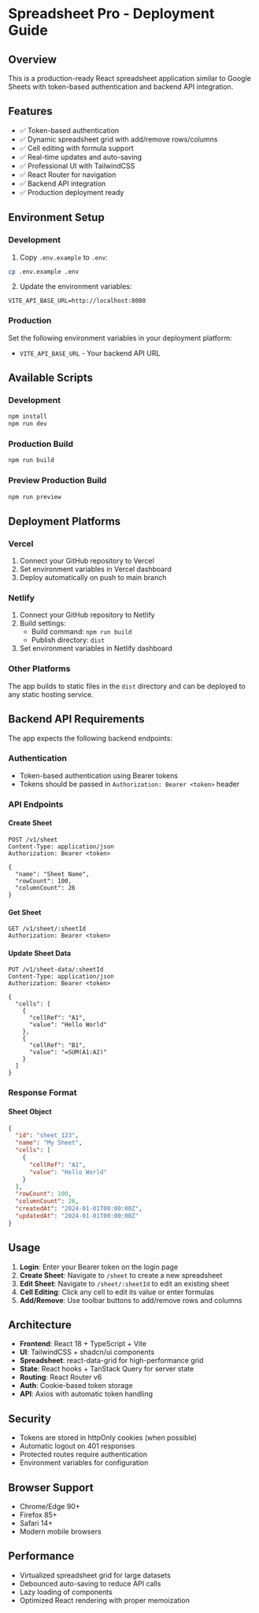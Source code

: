 # Spreadsheet Pro - Deployment Guide

## Overview
This is a production-ready React spreadsheet application similar to Google Sheets with token-based authentication and backend API integration.

## Features
- ✅ Token-based authentication
- ✅ Dynamic spreadsheet grid with add/remove rows/columns
- ✅ Cell editing with formula support
- ✅ Real-time updates and auto-saving
- ✅ Professional UI with TailwindCSS
- ✅ React Router for navigation
- ✅ Backend API integration
- ✅ Production deployment ready

## Environment Setup

### Development
1. Copy `.env.example` to `.env`:
```bash
cp .env.example .env
```

2. Update the environment variables:
```env
VITE_API_BASE_URL=http://localhost:8080
```

### Production
Set the following environment variables in your deployment platform:
- `VITE_API_BASE_URL` - Your backend API URL

## Available Scripts

### Development
```bash
npm install
npm run dev
```

### Production Build
```bash
npm run build
```

### Preview Production Build
```bash
npm run preview
```

## Deployment Platforms

### Vercel
1. Connect your GitHub repository to Vercel
2. Set environment variables in Vercel dashboard
3. Deploy automatically on push to main branch

### Netlify
1. Connect your GitHub repository to Netlify
2. Build settings:
   - Build command: `npm run build`
   - Publish directory: `dist`
3. Set environment variables in Netlify dashboard

### Other Platforms
The app builds to static files in the `dist` directory and can be deployed to any static hosting service.

## Backend API Requirements

The app expects the following backend endpoints:

### Authentication
- Token-based authentication using Bearer tokens
- Tokens should be passed in `Authorization: Bearer <token>` header

### API Endpoints

#### Create Sheet
```
POST /v1/sheet
Content-Type: application/json
Authorization: Bearer <token>

{
  "name": "Sheet Name",
  "rowCount": 100,
  "columnCount": 26
}
```

#### Get Sheet
```
GET /v1/sheet/:sheetId
Authorization: Bearer <token>
```

#### Update Sheet Data
```
PUT /v1/sheet-data/:sheetId
Content-Type: application/json
Authorization: Bearer <token>

{
  "cells": [
    {
      "cellRef": "A1",
      "value": "Hello World"
    },
    {
      "cellRef": "B1", 
      "value": "=SUM(A1:A2)"
    }
  ]
}
```

### Response Format

#### Sheet Object
```json
{
  "id": "sheet_123",
  "name": "My Sheet",
  "cells": [
    {
      "cellRef": "A1",
      "value": "Hello World"
    }
  ],
  "rowCount": 100,
  "columnCount": 26,
  "createdAt": "2024-01-01T00:00:00Z",
  "updatedAt": "2024-01-01T00:00:00Z"
}
```

## Usage

1. **Login**: Enter your Bearer token on the login page
2. **Create Sheet**: Navigate to `/sheet` to create a new spreadsheet
3. **Edit Sheet**: Navigate to `/sheet/:sheetId` to edit an existing sheet
4. **Cell Editing**: Click any cell to edit its value or enter formulas
5. **Add/Remove**: Use toolbar buttons to add/remove rows and columns

## Architecture

- **Frontend**: React 18 + TypeScript + Vite
- **UI**: TailwindCSS + shadcn/ui components
- **Spreadsheet**: react-data-grid for high-performance grid
- **State**: React hooks + TanStack Query for server state
- **Routing**: React Router v6
- **Auth**: Cookie-based token storage
- **API**: Axios with automatic token handling

## Security

- Tokens are stored in httpOnly cookies (when possible)
- Automatic logout on 401 responses
- Protected routes require authentication
- Environment variables for configuration

## Browser Support

- Chrome/Edge 90+
- Firefox 85+
- Safari 14+
- Modern mobile browsers

## Performance

- Virtualized spreadsheet grid for large datasets
- Debounced auto-saving to reduce API calls
- Lazy loading of components
- Optimized React rendering with proper memoization